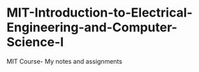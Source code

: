 MIT-Introduction-to-Electrical-Engineering-and-Computer-Science-I
=================================================================

MIT Course- My notes and assignments
